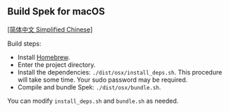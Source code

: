 ## Build Spek for macOS

[[简体中文 Simplified Chinese]](./README-zh_CN.md)

Build steps:
* Install [Homebrew](https://brew.sh).
* Enter the project directory.
* Install the dependencies: `./dist/osx/install_deps.sh`. This procedure will take some time. Your sudo password may be required.
* Compile and bundle Spek: `./dist/osx/bundle.sh`.

You can modify `install_deps.sh` and `bundle.sh` as needed.
